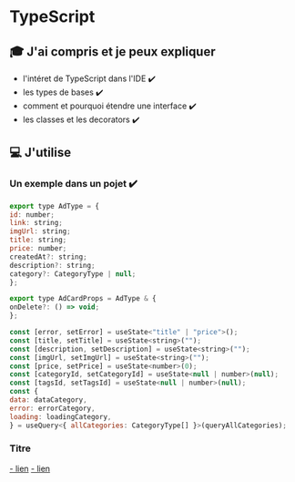 # TypeScript

## 🎓 J'ai compris et je peux expliquer

- l'intéret de TypeScript dans l'IDE ✔️
- les types de bases ✔️
- comment et pourquoi étendre une interface ✔️
- les classes et les decorators ✔️

## 💻 J'utilise

### Un exemple dans un pojet ✔️

```javascript
export type AdType = {
id: number;
link: string;
imgUrl: string;
title: string;
price: number;
createdAt?: string;
description?: string;
category?: CategoryType | null;
};

export type AdCardProps = AdType & {
onDelete?: () => void;
};

const [error, setError] = useState<"title" | "price">();
const [title, setTitle] = useState<string>("");
const [description, setDescription] = useState<string>("");
const [imgUrl, setImgUrl] = useState<string>("");
const [price, setPrice] = useState<number>(0);
const [categoryId, setCategoryId] = useState<null | number>(null);
const [tagsId, setTagsId] = useState<null | number>(null);
const {
data: dataCategory,
error: errorCategory,
loading: loadingCategory,
} = useQuery<{ allCategories: CategoryType[] }>(queryAllCategories);
```

### Titre

[- lien](https://www.typescriptlang.org/docs/handbook/2/objects.html)
[- lien](https://ts.chibicode.com/todo/)

```

```
